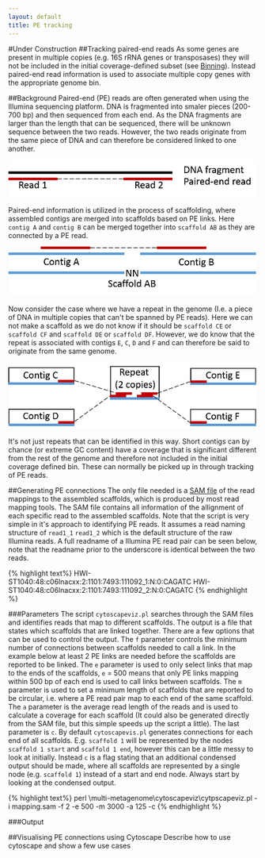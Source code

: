 ```yaml
---
layout: default
title: PE tracking
---
```

#Under Construction
##Tracking paired-end reads
As some genes are present in multiple copies (e.g. 16S rRNA genes or transposases) they will not be included in the initial coverage-defined subset (see [Binning](step9.html)). Instead paired-end read information is used to associate multiple copy genes with the appropriate genome bin.

##Background
Paired-end (PE) reads are often generated when using the Illumina sequencing platform. DNA is fragmented into smaler pieces (200-700 bp) and then sequenced from each end. As the DNA fragments are larger than the length that can be sequenced, there will be unknown sequence between the two reads. However, the two reads originate from the same piece of DNA and can therefore be considered linked to one another.

![PE definition](figure/PEdef.png)

Paired-end information is utilized in the process of scaffolding, where assembled contigs are merged into scaffolds based on PE links. Here `contig A` and `contig B` can be merged together into `scaffold AB` as they are connected by a PE read.

![PE connection](figure/PEcon.png)

Now consider the case where we have a repeat in the genome (I.e. a piece of DNA in multiple copies that can't be spanned by PE reads). Here we can not make a scaffold as we do not know if it should be `scaffold CE` or `scaffold CF` and `scaffold DE` or `scaffold DF`. However, we do know that the repeat is associated with contigs `E`, `C`, `D` and `F` and can therefore be said to originate from the same genome.

![PE repeat](figure/PErepeat.png)

It's not just repeats that can be identified in this way. Short contigs can by chance (or extreme GC content) have a coverage that is significant different from the rest of the genome and therefore not included in the initial coverage defined bin. These can normally be picked up in through tracking of PE reads.

##Generating PE connections
The only file needed is a [SAM file](http://samtools.sourceforge.net/) of the read mappings to the assembled scaffolds, which is produced by most read mapping tools. The SAM file contains all information of the allignment of each specific read to the assembled scaffolds. Note that the script is very simple in it's approach to identifying PE reads. It assumes a read naming structure of `read1_1` `read1_2` which is the default structure of the raw Illumina reads. A full readname of a Illumina PE read pair can be seen below, note that the readname prior to the underscore is identical between the two reads.

{% highlight text%}
HWI-ST1040:48:c06lnacxx:2:1101:7493:111092_1:N:0:CAGATC
HWI-ST1040:48:c06lnacxx:2:1101:7493:111092_2:N:0:CAGATC
{% endhighlight %}

###Parameters 
The script `cytoscapeviz.pl` searches through the SAM files and identifies reads that map to different scaffolds. The output is a file that states which scaffolds that are linked together. There are a few options that can be used to control the output. The `f` parameter controls the minimum number of connections between scaffolds needed to call a link. In the example below at least 2 PE links are needed before the scaffolds are reported to be linked. The `e` parameter is used to only select links that map to the ends of the scaffolds, `e` = 500 means that only PE links mapping within 500 bp of each end is used to call links between scaffolds. The `m` parameter is used to set a minimum length of scaffolds that are reported to be circular, i.e. where a PE read pair map to each end of the same scaffold. The `a` parameter is the average read length of the reads and is used to calculate a coverage for each scaffold (It could also be generated directly from the SAM file, but this simple speeds up the script a little). The last parameter is `c`. By default `cytoscapevis.pl` generates connections for each end of all scaffolds. E.g. `scaffold 1` will be represented by the nodes `scaffold 1 start` and `scaffold 1 end`, however this can be a little messy to look at initially. Instead `c` is a flag stating that an additional condensed output should be made, where all scaffolds are represented by a single node (e.g. `scaffold 1`) instead of a start and end node. Always start by looking at the condensed output.

{% highlight text%}
perl \multi-metagenome\cytoscapeviz\cytpscapeviz.pl -i mapping.sam -f 2 -e 500 -m 3000 -a 125 -c
{% endhighlight %}

###Output



##Visualising PE connections using Cytoscape
Describe how to use cytoscape and show a few use cases
